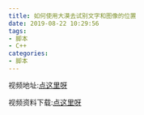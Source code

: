 ```yaml
---
title: 如何使用大漠去试别文字和图像的位置
date: 2019-08-22 10:29:56
tags:
- 脚本
- C++
categories:
- 脚本
---
```


视频地址:[点这里呀][0]

视频资料下载:[点这里呀][1]

[0]:https://www.bilibili.com/video/av64944973

[1]: https://qiniuyun.ningdali.com/mybloglogo/视频资料/第一期如何去识别一个文字或者图像的位置.zip

